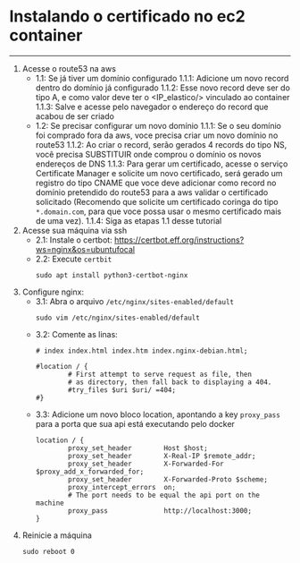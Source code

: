 # Instalando o certificado no ec2 container
---

1. Acesse o route53 na aws
    - 1.1: Se já tiver um domínio configurado
        1.1.1: Adicione um novo record dentro do domínio já configurado
        1.1.2: Esse novo record deve ser do tipo A, e como valor deve ter o <IP_elastico/> vinculado ao container
        1.1.3: Salve e acesse pelo navegador o endereço do record que acabou de ser criado
    - 1.2: Se precisar configurar um novo domínio
        1.1.1: Se o seu domínio foi comprado fora da aws, voce precisa criar um novo domínio no route53
        1.1.2: Ao criar o record, serão gerados 4 records do tipo NS, você precisa SUBSTITUIR onde comprou o domínio os novos endereços de DNS
        1.1.3: Para gerar um certificado, acesse o serviço Certificate Manager e solicite um novo certificado, será gerado um registro do tipo CNAME que voce deve adicionar como record no domínio pretendido do route53 para a aws validar o certificado solicitado (Recomendo que solicite um certificado coringa do tipo ` *.domain.com`, para que voce possa usar o mesmo certificado mais de uma vez).
        1.1.4: Siga as etapas 1.1 desse tutorial
2. Acesse sua máquina via ssh
    - 2.1: Instale o certbot: https://certbot.eff.org/instructions?ws=nginx&os=ubuntufocal
    - 2.2: Execute `certbit`
        ````
        sudo apt install python3-certbot-nginx
        ````
3. Configure nginx:
    - 3.1: Abra o arquivo `/etc/nginx/sites-enabled/default`
        ````
        sudo vim /etc/nginx/sites-enabled/default
        ````
    - 3.2: Comente as linas:
        ````
        # index index.html index.htm index.nginx-debian.html;
        ````
        ```
        #location / {
                # First attempt to serve request as file, then
                # as directory, then fall back to displaying a 404.
                #try_files $uri $uri/ =404;
        #}
        ```
    - 3.3: Adicione um novo bloco location, apontando a key `proxy_pass` para a porta que sua api está executando pelo docker
        ```
        location / {
                proxy_set_header        Host $host;
                proxy_set_header        X-Real-IP $remote_addr;
                proxy_set_header        X-Forwarded-For   $proxy_add_x_forwarded_for;
                proxy_set_header        X-Forwarded-Proto $scheme;
                proxy_intercept_errors  on;
                # The port needs to be equal the api port on the machine
                proxy_pass              http://localhost:3000;
        }
        ```
4. Reinicie a máquina
    ````
    sudo reboot 0
    ````




